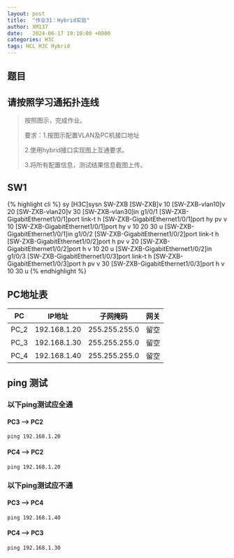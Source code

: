 ```yaml
---
layout: post
title:  "作业31：Hybrid实验"
author: XM137
date:   2024-06-17 19:10:00 +0800
categories: H3C
tags: HCL H3C Hybrid
---
```


## 题目
## 请按照学习通拓扑连线

> 按照图示，完成作业。
> 
> 要求：1.按图示配置VLAN及PC机接口地址
> 
> 2.使用hybrid接口实现图上互通要求。
> 
> 3.将所有配置信息，测试结果信息截图上传。

## SW1
{% highlight cli %}
<H3C>sy
[H3C]sysn SW-ZXB
[SW-ZXB]v 10
[SW-ZXB-vlan10]v 20
[SW-ZXB-vlan20]v 30
[SW-ZXB-vlan30]in g1/0/1
[SW-ZXB-GigabitEthernet1/0/1]port link-t h
[SW-ZXB-GigabitEthernet1/0/1]port hy pv v 10
[SW-ZXB-GigabitEthernet1/0/1]port hy v 10 20 30 u
[SW-ZXB-GigabitEthernet1/0/1]in g1/0/2
[SW-ZXB-GigabitEthernet1/0/2]port link-t h
[SW-ZXB-GigabitEthernet1/0/2]port h pv v 20
[SW-ZXB-GigabitEthernet1/0/2]port h v 10 20 u
[SW-ZXB-GigabitEthernet1/0/2]in g1/0/3
[SW-ZXB-GigabitEthernet1/0/3]port link-t h
[SW-ZXB-GigabitEthernet1/0/3]port h pv v 30
[SW-ZXB-GigabitEthernet1/0/3]port h v 10 30 u
{% endhighlight %}


## PC地址表

|     PC      |     IP地址        |       子网掩码      |        网关        |     
|   :----:    |     :----:        |       :----:       |       :----:       |
|    PC_2     |   192.168.1.20    |   255.255.255.0    |        留空        |
|    PC_3     |   192.168.1.30    |   255.255.255.0    |        留空        |
|    PC_4     |   192.168.1.40    |   255.255.255.0    |        留空        | 


## ping 测试
### 以下ping测试应全通
#### PC3 --> PC2
```CLI
ping 192.168.1.20
```
#### PC4 --> PC2
```CLI
ping 192.168.1.20
```
### 以下ping测试应不通

#### PC3 --> PC4
```CLI
ping 192.168.1.40
```

#### PC4 --> PC3
```CLI
ping 192.168.1.30
```